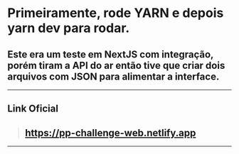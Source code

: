 # Primeiramente, rode **YARN** e depois yarn dev para rodar.


## Este era um teste em NextJS com integração, porém tiram a API do ar então tive que criar dois arquivos com JSON para alimentar a interface.
---

## Link Oficial 
> ## https://pp-challenge-web.netlify.app


---
